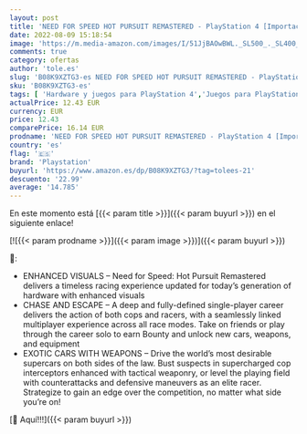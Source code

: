 ```yaml
---
layout: post
title: 'NEED FOR SPEED HOT PURSUIT REMASTERED - PlayStation 4 [Importación alemana]'
date: 2022-08-09 15:18:54
image: 'https://m.media-amazon.com/images/I/51JjBAOwBWL._SL500_._SL400_.jpg'
comments: true
category: ofertas
author: 'tole.es'
slug: 'B08K9XZTG3-es NEED FOR SPEED HOT PURSUIT REMASTERED - PlayStation 4...'
sku: 'B08K9XZTG3-es'
tags: [ 'Hardware y juegos para PlayStation 4','Juegos para PlayStation 4','Videojuegos','playstation','🇪🇸', ]
actualPrice: 12.43 EUR
currency: EUR
price: 12.43
comparePrice: 16.14 EUR
prodname: 'NEED FOR SPEED HOT PURSUIT REMASTERED - PlayStation 4 [Importación alemana]'
country: 'es'
flag: '🇪🇸'
brand: 'Playstation'
buyurl: 'https://www.amazon.es/dp/B08K9XZTG3/?tag=tolees-21'
descuento: '22.99'
average: '14.785'
---
```


En este momento está [{{< param title >}}]({{< param buyurl >}}) en el siguiente enlace!

[![{{< param prodname >}}]({{< param image >}})]({{< param buyurl >}})

🔎:

- ENHANCED VISUALS – Need for Speed: Hot Pursuit Remastered delivers a timeless racing experience updated for today’s generation of hardware with enhanced visuals
- CHASE AND ESCAPE – A deep and fully-defined single-player career delivers the action of both cops and racers, with a seamlessly linked multiplayer experience across all race modes. Take on friends or play through the career solo to earn Bounty and unlock new cars, weapons, and equipment
- EXOTIC CARS WITH WEAPONS – Drive the world’s most desirable supercars on both sides of the law. Bust suspects in supercharged cop interceptors enhanced with tactical weaponry, or level the playing field with counterattacks and defensive maneuvers as an elite racer. Strategize to gain an edge over the competition, no matter what side you’re on!

[🛒 Aquí!!!]({{< param buyurl >}})

